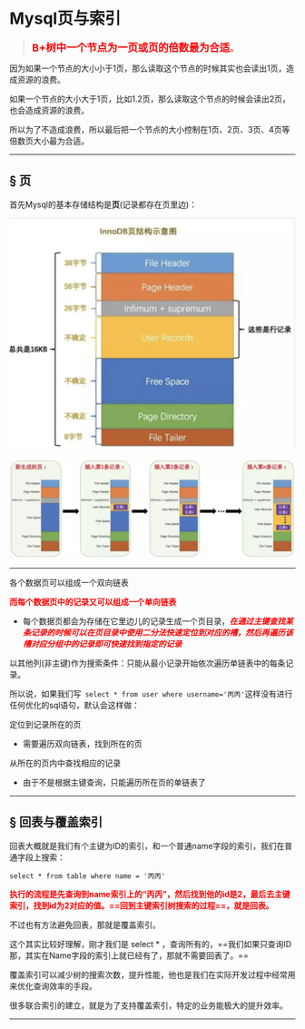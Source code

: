 # Mysql页与索引

> <font color='red' size = 4>**B+树中一个节点为一页或页的倍数最为合适**。</font>

因为如果一个节点的大小小于1页，那么读取这个节点的时候其实也会读出1页，造成资源的浪费。

如果一个节点的大小大于1页，比如1.2页，那么读取这个节点的时候会读出2页，也会造成资源的浪费。

所以为了不造成浪费，所以最后把一个节点的大小控制在1页、2页、3页、4页等倍数页大小最为合适。

------

## &sect; 页

首先Mysql的基本存储结构是**页**(记录都存在页里边)：

![img](../PicSource/0082zybply1gbyawfuy6oj310s0tuqe2.jpg)

![img](../PicSource/0082zybply1gbyawu9wr4j311k0d2n67.jpg)

------

各个数据页可以组成一个双向链表

<font color='red'>**而每个数据页中的记录又可以组成一个单向链表**</font>

- 每个数据页都会为存储在它里边儿的记录生成一个页目录，<font color='red'>***在通过主键查找某条记录的时候可以在页目录中使用二分法快速定位到对应的槽，然后再遍历该槽对应分组中的记录即可快速找到指定的记录***</font>

以其他列(非主键)作为搜索条件：只能从最小记录开始依次遍历单链表中的每条记录。

所以说，如果我们写` select * from user where username='丙丙'`这样没有进行任何优化的sql语句，默认会这样做：

定位到记录所在的页

- 需要遍历双向链表，找到所在的页

从所在的页内中查找相应的记录

- 由于不是根据主键查询，只能遍历所在页的单链表了

------

## &sect; 回表与覆盖索引

回表大概就是我们有个主键为ID的索引，和一个普通name字段的索引，我们在普通字段上搜索：

`select * from table where name = '丙丙'`

<font color='red'>**执行的流程是先查询到name索引上的“丙丙”，然后找到他的id是2，最后去主键索引，找到id为2对应的值。==回到主键索引树搜索的过程==，就是回表。**</font>

不过也有方法避免回表，那就是覆盖索引。



这个其实比较好理解，刚才我们是 select * ，查询所有的，==我们如果只查询ID那，其实在Name字段的索引上就已经有了，那就不需要回表了。==

覆盖索引可以减少树的搜索次数，提升性能，他也是我们在实际开发过程中经常用来优化查询效率的手段。

很多联合索引的建立，就是为了支持覆盖索引，特定的业务能极大的提升效率。


------

